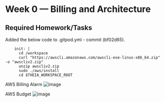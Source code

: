 # Week 0 — Billing and Architecture

## Required Homework/Tasks


Added the below code to .gitpod.yml - commit (bf02d65).
```
    init: |
      cd /workspace
      curl "https://awscli.amazonaws.com/awscli-exe-linux-x86_64.zip" -o "awscliv2.zip"
      unzip awscliv2.zip
      sudo ./aws/install
      cd $THEIA_WORKSPACE_ROOT
```

AWS Billing Alarm
![image](https://user-images.githubusercontent.com/87647221/219954174-be4939dd-6153-4342-a2ad-60486178e8d2.png)


AWS Budget
![image](https://user-images.githubusercontent.com/87647221/219954121-8a60e705-10e8-4d6e-a7d1-eb4f071964e6.png)

